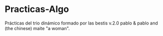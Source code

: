 # Practicas-Algo
Prácticas del trio dinámico formado por las bestis v.2.0 pablo &amp; pablo and (the chinese) maite "a woman".
